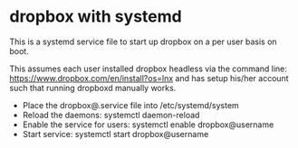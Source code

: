 # dropbox with systemd

This is a systemd service file to start up dropbox on a per user basis on boot.

This assumes each user installed dropbox headless via the command line: https://www.dropbox.com/en/install?os=lnx and has setup his/her account such that running dropboxd manually works.

* Place the dropbox@.service file into /etc/systemd/system
* Reload the daemons: systemctl daemon-reload
* Enable the service for users: systemctl enable dropbox@username
* Start service: systemctl start dropbox@username
